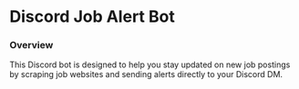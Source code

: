 # Discord Job Alert Bot
### Overview
This Discord bot is designed to help you stay updated on new job postings by scraping job websites and sending alerts directly to your Discord DM.

